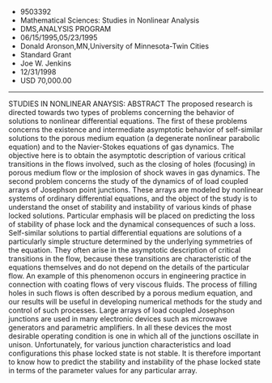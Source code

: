 
* 9503392
* Mathematical Sciences: Studies in Nonlinear Analysis
* DMS,ANALYSIS PROGRAM
* 06/15/1995,05/23/1995
* Donald Aronson,MN,University of Minnesota-Twin Cities
* Standard Grant
* Joe W. Jenkins
* 12/31/1998
* USD 70,000.00

******************************************************************************
STUDIES IN NONLINEAR ANAYSIS: ABSTRACT The proposed research is directed towards
two types of problems concerning the behavior of solutions to nonlinear
differential equations. The first of these problems concerns the existence and
intermediate asymptotic behavior of self-similar solutions to the porous medium
equation (a degenerate nonlinear parabolic equation) and to the Navier-Stokes
equations of gas dynamics. The objective here is to obtain the asymptotic
description of various critical transitions in the flows involved, such as the
closing of holes (focusing) in porous medium flow or the implosion of shock
waves in gas dynamics. The second problem concerns the study of the dynamics of
of load coupled arrays of Josephson point junctions. These arrays are modeled by
nonlinear systems of ordinary differential equations, and the object of the
study is to understand the onset of stability and instability of various kinds
of phase locked solutions. Particular emphasis will be placed on predicting the
loss of stability of phase lock and the dynamical consequences of such a loss.
Self-similar solutions to partial differential equations are solutions of a
particularly simple structure determined by the underlying symmetries of the
equation. They often arise in the asymptotic description of critical transitions
in the flow, because these transitions are characteristic of the equations
themselves and do not depend on the details of the particular flow. An example
of this phenomenon occurs in engineering practice in connection with coating
flows of very viscous fluids. The process of filling holes in such flows is
often described by a porous medium equation, and our results will be useful in
developing numerical methods for the study and control of such processes. Large
arrays of load coupled Josephson junctions are used in many electronic devices
such as microwave generators and parametric amplifiers. In all these devices the
most desirable operating condition is one in which all of the junctions
oscillate in unison. Unfortunately, for various junction characteristics and
load configurations this phase locked state is not stable. It is therefore
important to know how to predict the stability and instability of the phase
locked state in terms of the parameter values for any particular array.

